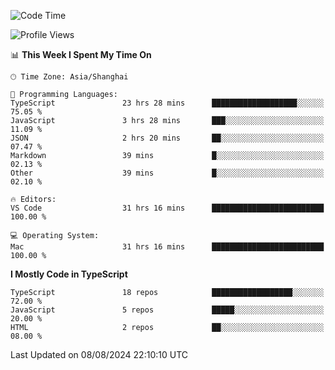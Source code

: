 <!--START_SECTION:waka-->
![Code Time](http://img.shields.io/badge/Code%20Time-6%2C533%20hrs%203%20mins-blue)

![Profile Views](http://img.shields.io/badge/Profile%20Views-0-blue)

📊 **This Week I Spent My Time On** 

```text
🕑︎ Time Zone: Asia/Shanghai

💬 Programming Languages: 
TypeScript               23 hrs 28 mins      ███████████████████░░░░░░   75.05 % 
JavaScript               3 hrs 28 mins       ███░░░░░░░░░░░░░░░░░░░░░░   11.09 % 
JSON                     2 hrs 20 mins       ██░░░░░░░░░░░░░░░░░░░░░░░   07.47 % 
Markdown                 39 mins             █░░░░░░░░░░░░░░░░░░░░░░░░   02.13 % 
Other                    39 mins             █░░░░░░░░░░░░░░░░░░░░░░░░   02.10 % 

🔥 Editors: 
VS Code                  31 hrs 16 mins      █████████████████████████   100.00 % 

💻 Operating System: 
Mac                      31 hrs 16 mins      █████████████████████████   100.00 % 
```

**I Mostly Code in TypeScript** 

```text
TypeScript               18 repos            ██████████████████░░░░░░░   72.00 % 
JavaScript               5 repos             █████░░░░░░░░░░░░░░░░░░░░   20.00 % 
HTML                     2 repos             ██░░░░░░░░░░░░░░░░░░░░░░░   08.00 % 
```




 Last Updated on 08/08/2024 22:10:10 UTC
<!--END_SECTION:waka-->
